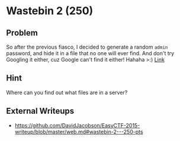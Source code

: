 # Wastebin 2 (250)

## Problem

So after the previous fiasco, I decided to generate a random `admin` password, and hide it in a file that no one will ever find. And don't try Googling it either, cuz Google can't find it either! Hahaha >:) [Link](http://web.easyctf.com:10207/2/index.php)

## Hint

Where can you find out what files are in a server?

## External Writeups

* https://github.com/DavidJacobson/EasyCTF-2015-writeup/blob/master/web.md#wastebin-2---250-pts
